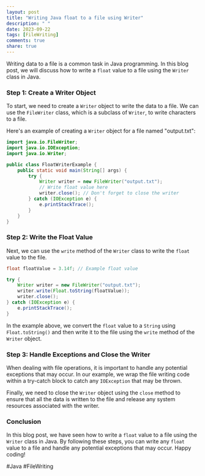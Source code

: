 ```yaml
---
layout: post
title: "Writing Java float to a file using Writer"
description: " "
date: 2023-09-22
tags: [FileWriting]
comments: true
share: true
---
```


Writing data to a file is a common task in Java programming. In this blog post, we will discuss how to write a `float` value to a file using the `Writer` class in Java.

### Step 1: Create a Writer Object

To start, we need to create a `Writer` object to write the data to a file. We can use the `FileWriter` class, which is a subclass of `Writer`, to write characters to a file.

Here's an example of creating a `Writer` object for a file named "output.txt":

```java
import java.io.FileWriter;
import java.io.IOException;
import java.io.Writer;

public class FloatWriterExample {
    public static void main(String[] args) {
        try {
            Writer writer = new FileWriter("output.txt");
            // Write float value here
            writer.close(); // Don't forget to close the writer
        } catch (IOException e) {
            e.printStackTrace();
        }
    }
}
```

### Step 2: Write the Float Value

Next, we can use the `write` method of the `Writer` class to write the `float` value to the file.

```java
float floatValue = 3.14f; // Example float value

try {
    Writer writer = new FileWriter("output.txt");
    writer.write(Float.toString(floatValue));
    writer.close();
} catch (IOException e) {
    e.printStackTrace();
}
```

In the example above, we convert the `float` value to a `String` using `Float.toString()` and then write it to the file using the `write` method of the `Writer` object.

### Step 3: Handle Exceptions and Close the Writer

When dealing with file operations, it is important to handle any potential exceptions that may occur. In our example, we wrap the file writing code within a try-catch block to catch any `IOException` that may be thrown.

Finally, we need to close the `Writer` object using the `close` method to ensure that all the data is written to the file and release any system resources associated with the writer.

### Conclusion

In this blog post, we have seen how to write a `float` value to a file using the `Writer` class in Java. By following these steps, you can write any `float` value to a file and handle any potential exceptions that may occur. Happy coding!

#Java #FileWriting